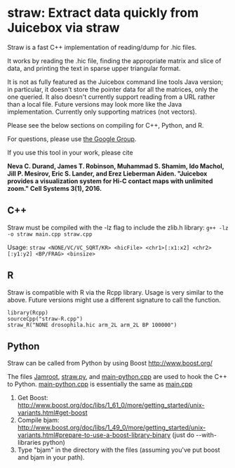 # straw: Extract data quickly from Juicebox via straw
Straw is a fast C++ implementation of reading/dump for .hic files.
 
It works by reading the .hic file, finding the appropriate matrix and slice
of data, and printing the text in sparse upper triangular format.

It is not as fully featured as the Juicebox command line tools Java version;
in particular, it doesn't store the pointer data for all the matrices, only
the one queried. It also doesn't currently support reading from a URL rather
than a local file. Future versions may look more like the Java implementation. 
Currently only supporting matrices (not vectors).

Please see the below sections on compiling for C++, Python, and R.

For questions, please use
[the Google Group](https://groups.google.com/forum/#!forum/3d-genomics).

If you use this tool in your work, please cite 

**Neva C. Durand, James T. Robinson, Muhammad S. Shamim, Ido Machol, Jill P. Mesirov, Eric S. Lander, and Erez Lieberman Aiden. "Juicebox provides a visualization system for Hi-C contact maps with unlimited zoom." Cell Systems 3(1), 2016.**

## C++
Straw must be compiled with the -lz flag to include the zlib.h library:
`g++ -lz -o straw main.cpp straw.cpp`

Usage: `straw <NONE/VC/VC_SQRT/KR> <hicFile> <chr1>[:x1:x2] <chr2>[:y1:y2] <BP/FRAG> <binsize> `

## R
Straw is compatible with R via the Rcpp library.  Usage is very similar to the above.  Future versions might use a different signature to call the function.

```
library(Rcpp)
sourceCpp("straw-R.cpp")
straw_R("NONE drosophila.hic arm_2L arm_2L BP 100000")
```

## Python 
Straw can be called from Python by using Boost <http://www.boost.org/>

The files [Jamroot](Jamroot), [straw.py](straw.py), and 
[main-python.cpp](main-python.cpp) are used to hook the C++ to Python. 
[main-python.cpp](main-python.cpp) is essentially the same as 
[main.cpp](main.cpp)

1. Get Boost:  
  http://www.boost.org/doc/libs/1_61_0/more/getting_started/unix-variants.html#get-boost
2. Compile bjam:  
  http://www.boost.org/doc/libs/1_49_0/more/getting_started/unix-variants.html#prepare-to-use-a-boost-library-binary
(just do --with-libraries python)
3. Type "bjam" in the directory with the files (assuming you've put boost and bjam in your path).